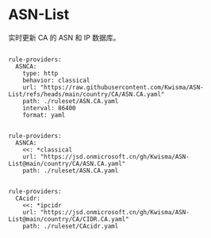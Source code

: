 
# ASN-List

实时更新 CA 的 ASN 和 IP 数据库。

<pre><code class="language-javascript">
rule-providers:
  ASNCA:
    type: http
    behavior: classical
    url: "https://raw.githubusercontent.com/Kwisma/ASN-List/refs/heads/main/country/CA/ASN.CA.yaml"
    path: ./ruleset/ASN.CA.yaml
    interval: 86400
    format: yaml
</code></pre>

<pre><code class="language-javascript">
rule-providers:
  ASNCA:
    <<: *classical
    url: "https://jsd.onmicrosoft.cn/gh/Kwisma/ASN-List@main/country/CA/ASN.CA.yaml"
    path: ./ruleset/ASN.CA.yaml
</code></pre>

<pre><code class="language-javascript">
rule-providers:
  CAcidr:
    <<: *ipcidr
    url: "https://jsd.onmicrosoft.cn/gh/Kwisma/ASN-List@main/country/CA/CIDR.CA.yaml"
    path: ./ruleset/CAcidr.yaml
</code></pre>